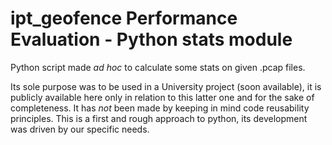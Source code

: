 # ipt_geofence Performance Evaluation - Python stats module

Python script made _ad hoc_ to calculate some stats on given .pcap files.

Its sole purpose was to be used in a University project (soon available), it is publicly available here only in relation to this latter one and for the sake of completeness.
It has _not_ been made by keeping in mind code reusability principles. This is a first and rough approach to python, its development was driven by our specific needs.
